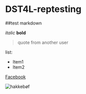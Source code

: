 # DST4L-reptesting
##test markdown

*italic* **bold**

>quote from another user

list:
  - Item1
  - Item2


[Facebook](facebook.com)

![hakkebøf](https://www.google.com/search?q=hakkeb%C3%B8f+recipe&safe=off&source=lnms&tbm=isch&sa=X&ved=0CAgQ_AUoAmoVChMI9-7Cx6nsxwIVwpAsCh0ZgwmT&biw=1538&bih=803#imgrc=zAEpt7vomgvFVM%3A)
